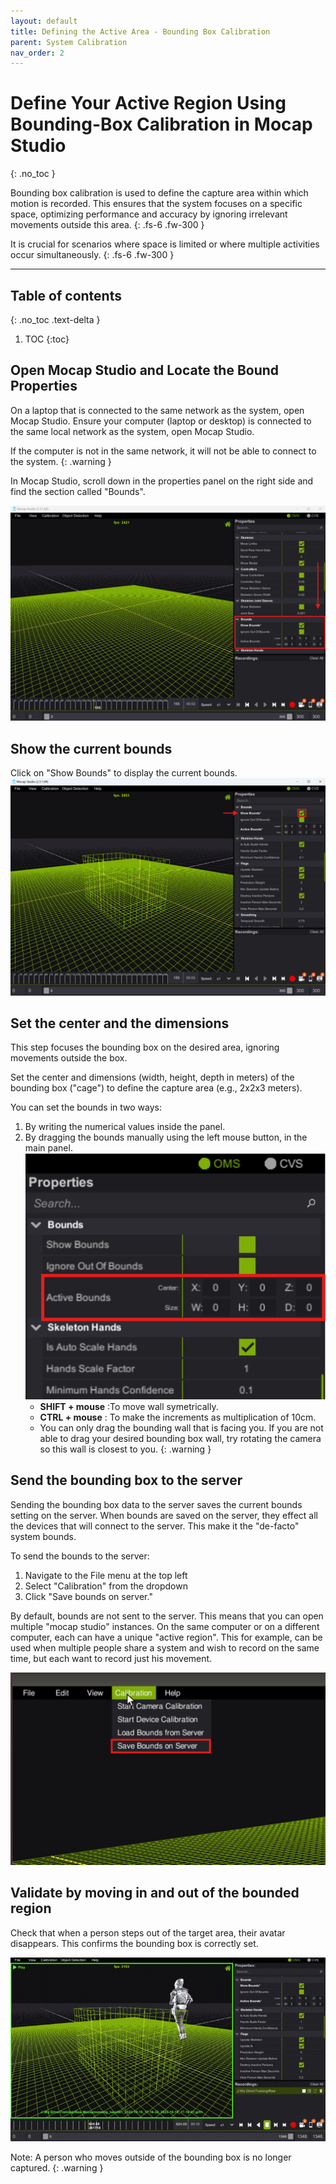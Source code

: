 ```yaml
---
layout: default
title: Defining the Active Area - Bounding Box Calibration
parent: System Calibration
nav_order: 2
---
```


# Define Your Active Region Using Bounding-Box Calibration in Mocap Studio
{: .no_toc }

Bounding box calibration is used to define the capture area within which motion is recorded. This ensures that the system focuses on a specific space, optimizing performance and accuracy by ignoring irrelevant movements outside this area. 
{: .fs-6 .fw-300 }

It is crucial for scenarios where space is limited or where multiple activities occur simultaneously.
{: .fs-6 .fw-300 }

---
## Table of contents
{: .no_toc .text-delta }

1. TOC
{:toc}

## Open Mocap Studio and Locate the Bound Properties
On a laptop that is connected to the same network as the system, open Mocap Studio.
Ensure your computer (laptop or desktop) is connected to the same local network as the system, open Mocap Studio.

If the computer is not in the same network, it will not be able to connect to the system.
{: .warning }

In Mocap Studio, scroll down in the properties panel on the right side and find the section called "Bounds".

![mocap studio](/assets/images/4.3BoundingBoxCalibration/1bounding_box_location.png)

## Show the current bounds
Click on "Show Bounds" to display the current bounds.
![mocap studio selection menu](/assets/images/4.3BoundingBoxCalibration/2bounding_box_example.png)

## Set the center and the dimensions
This step focuses the bounding box on the desired area, ignoring movements outside the box.

Set the center and dimensions (width, height, depth in meters) of the bounding box ("cage") to define the capture area (e.g., 2x2x3 meters). 

You can set the bounds in two ways:
1. By writing the numerical values inside the panel.
2. By dragging the bounds manually using the left mouse button, in the main panel.
![mocap studio set bounds](/assets/images/4.3BoundingBoxCalibration/3set_center_and_dimensions.png)
	* **SHIFT + mouse** :To move wall symetrically. 
	* **CTRL + mouse** : To make the increments as multiplication of 10cm.
	* You can only drag the bounding wall that is facing you.
If you are not able to drag your desired bounding box wall, try rotating the camera so this wall is closest to you.
{: .warning }

## Send the bounding box to the server
Sending the bounding box data to the server saves the current bounds setting on the server.
When bounds are saved on the server, they effect all the devices that will connect to the server.
This make it the "de-facto" system bounds.

To send the bounds to the server:
1. Navigate to the File menu at the top left
2. Select "Calibration" from the dropdown
3. Click "Save bounds on server."

By default, bounds are not sent to the server.
This means that you can open multiple "mocap studio" instances. On the same computer or on a different computer, each can have a unique "active region".
This for example, can be used when multiple people share a system and wish to record on the same time, but each want to record just his movement.

![mocap studio save bounds on server](/assets/images/4.3BoundingBoxCalibration/4save_bounds_on_server.png)

## Validate by moving in and out of the bounded region
Check that when a person steps out of the target area, their avatar disappears. This confirms the bounding box is correctly set.

![mocap studio bounds validate](/assets/images/4.3BoundingBoxCalibration/5bound_validate.gif)

Note: A person who moves outside of the bounding box is no longer captured.
{: .warning }

